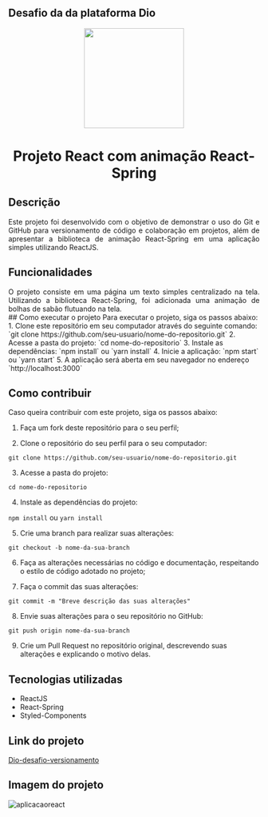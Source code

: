 ## Desafio da da plataforma Dio
<p align="center">
  <img width="200" height="200" src="https://hermes.dio.me/courses/badge/c1f33b18-497b-408b-885f-ee8db71d872b.png">
  </p>
  
  
   <h1 align="center"> Projeto React com animação React-Spring </h1>
   
  ## Descrição 
<div align='justify'>
   Este projeto foi desenvolvido com o objetivo de demonstrar o uso do Git e GitHub para versionamento de código e colaboração em projetos, além de apresentar a biblioteca de animação React-Spring em uma aplicação simples utilizando ReactJS.

  </div> 
   

## Funcionalidades
<div align='justify'>
O projeto consiste em uma página um texto simples centralizado na tela. Utilizando a biblioteca React-Spring, foi adicionada uma animação de bolhas de sabão flutuando na tela.
 </div> 
## Como executar o projeto
Para executar o projeto, siga os passos abaixo:
1. Clone este repositório em seu computador através do seguinte comando:
`git clone https://github.com/seu-usuario/nome-do-repositorio.git`
2. Acesse a pasta do projeto:
`cd nome-do-repositorio`
3. Instale as dependências:
`npm install` ou `yarn install`
4. Inicie a aplicação:
`npm start` ou `yarn start`
5. A aplicação será aberta em seu navegador no endereço `http://localhost:3000`

## Como contribuir

Caso queira contribuir com este projeto, siga os passos abaixo:

1. Faça um fork deste repositório para o seu perfil;

2. Clone o repositório do seu perfil para o seu computador:

`git clone https://github.com/seu-usuario/nome-do-repositorio.git`

3. Acesse a pasta do projeto:

`cd nome-do-repositorio`

4. Instale as dependências do projeto:

`npm install` ou `yarn install`

5. Crie uma branch para realizar suas alterações:

`git checkout -b nome-da-sua-branch`

6. Faça as alterações necessárias no código e documentação, respeitando o estilo de código adotado no projeto;

7. Faça o commit das suas alterações:

`git commit -m "Breve descrição das suas alterações"`

8. Envie suas alterações para o seu repositório no GitHub:

`git push origin nome-da-sua-branch`

9. Crie um Pull Request no repositório original, descrevendo suas alterações e explicando o motivo delas.

## Tecnologias utilizadas
* ReactJS
* React-Spring
* Styled-Components

## Link do projeto 
 [Dio-desafio-versionamento](https://desafio-dio.surge.sh/)

## Imagem do projeto
![aplicacaoreact](https://user-images.githubusercontent.com/104647493/236567615-ec23f8af-77b1-49c7-92ee-99c40783f4c6.jpg)
